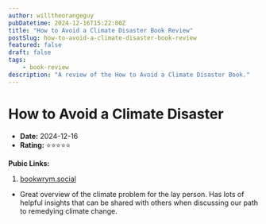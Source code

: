 ```yaml
---
author: willtheorangeguy
pubDatetime: 2024-12-16T15:22:00Z
title: "How to Avoid a Climate Disaster Book Review"
postSlug: how-to-avoid-a-climate-disaster-book-review
featured: false
draft: false
tags:
    - book-review
description: "A review of the How to Avoid a Climate Disaster Book."
---
```


# How to Avoid a Climate Disaster

-   **Date:** 2024-12-16
-   **Rating:** ⭐⭐⭐⭐⭐

**Pubic Links:**

1. [bookwrym.social](https://bookwyrm.social/book/173863/comment#:~:text=great%20overview%20of%20the%20climate%20problem%20for%20the%20lay%20person.%20has%20lots%20of%20helpful%20insights%20that%20can%20be%20shared%20with%20others%20when%20discussing%20our%20path%20to%20remedying%20climate%20change.)

-   Great overview of the climate problem for the lay person. Has lots of helpful insights that can be shared with others when discussing our path to remedying climate change.
